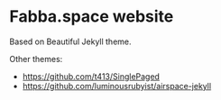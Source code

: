 # Fabba.space website

Based on Beautiful Jekyll theme.

Other themes:

- https://github.com/t413/SinglePaged
- https://github.com/luminousrubyist/airspace-jekyll

